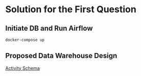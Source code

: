 # Solution for the First Question

## Initiate DB and Run Airflow

```bash
docker-compose up
```

## Proposed Data Warehouse Design

[Activity Schema](https://dbdiagram.io/d/629a171754ce26352755f2a7)
